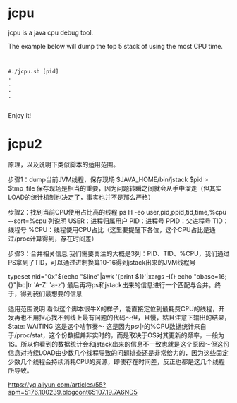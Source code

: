 jcpu
=======

jcpu is a java cpu debug tool.

The example below will dump the top 5 stack of using the most CPU time.

<pre><code>

#./jcpu.sh [pid]
.
.
.
.

</code></pre>


Enjoy it!

jcpu2
========
原理，以及说明下类似脚本的适用范围。

步骤1：dump当前JVM线程，保存现场
$JAVA_HOME/bin/jstack $pid > $tmp_file
保存现场是相当的重要，因为问题转瞬之间就会从手中溜走（但其实LOAD的统计机制也决定了，事实也并不是那么严格）

步骤2：找到当前CPU使用占比高的线程
ps H -eo user,pid,ppid,tid,time,%cpu --sort=%cpu
列说明
USER：进程归属用户
PID：进程号
PPID：父进程号
TID：线程号
%CPU：线程使用CPU占比（这里要提醒下各位，这个CPU占比是通过/proc计算得到，存在时间差）

步骤3：合并相关信息
我们需要关注的大概是3列：PID、TID、%CPU，我们通过PS拿到了TID，可以通过进制换算10-16得到jstack出来的JVM线程号

typeset nid="0x"$(echo "$line"|awk '{print $1}'|xargs -I{} echo "obase=16;{}"|bc|tr 'A-Z' 'a-z')
最后再将ps和jstack出来的信息进行一个匹配与合并。终于，得到我们最想要的信息

适用范围说明
看似这个脚本很牛X的样子，能直接定位到最耗费CPU的线程，开发再也不用担心找不到线上最有问题的代码～但，且慢，姑且注意下输出的结果，State: WAITING 这是这个啥节奏～
这是因为ps中的%CPU数据统计来自于/proc/stat，这个份数据并非实时的，而是取决于OS对其更新的频率，一般为1S。所以你看到的数据统计会和jstack出来的信息不一致也就是这个原因～但这份信息对持续LOAD由少数几个线程导致的问题排查还是非常给力的，因为这些固定少数几个线程会持续消耗CPU的资源，即使存在时间差，反正也都是这几个线程所导致。

https://yq.aliyun.com/articles/55?spm=5176.100239.blogcont65107.19.7A6ND5
